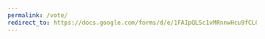 ```yaml
---
permalink: /vote/
redirect_to: https://docs.google.com/forms/d/e/1FAIpQLSc1vMRnnwHcu9fCL0YJ1VPtZ_aF8MFcFcl2QccbMCQT6iAOXg/viewform?usp=sf_link
---
```

